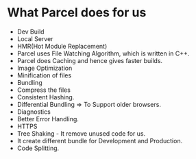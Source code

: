 # What Parcel does for us
 - Dev Build
 - Local Server
 - HMR(Hot Module Replacement)
 - Parcel uses File Watching Algorithm, which is written in C++.
 - Parcel does Caching and hence gives faster builds.
 - Image Optimization
 - Minification of files
 - Bundling
 - Compress the files
 - Consistent Hashing.
 - Differential Bundling => To Support older browsers.
 - Diagnostics
 - Better Error Handling.
 - HTTPS
 - Tree Shaking - It remove unused code for us.
 - It create different bundle for Development and Production.
 - Code Splitting.